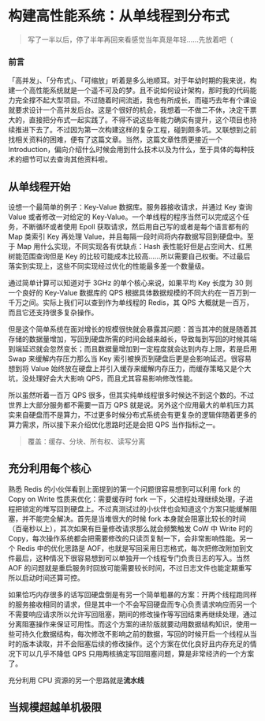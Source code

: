 # 构建高性能系统：从单线程到分布式

> 写了一半以后，停了半年再回来看感觉当年真是年轻……先放着吧（

### 前言

「高并发」、「分布式」、「可缩放」听着是多么地顺耳。对于年幼时期的我来说，构建一个高性能系统就是一个遥不可及的梦。且不说如何设计架构，那时我的代码能力完全撑不起大型项目。不过随着时间流逝，我也有所成长，而碰巧去年有个课设就要求设计一个高并发后台。这是个很好的机会，我想着一不做二不休，决定干票大的，直接把分布式一起实践了。不得不说这些年能力确实有提升，这个项目也持续推进下去了。不过因为第一次构建这样的复杂工程，碰到颇多坑。又联想到之前找相关资料的困难，便有了这篇文章。当然，这篇文章性质更接近一个 Introduction，偏向介绍什么时候会用到什么技术以及为什么，至于具体的每种技术的细节可以去查询其他资料啦。

## 从单线程开始

设想一个最简单的例子：Key-Value 数据库。服务器接收请求，并通过 Key 查询 Value 或者修改一对给定的 Key-Value。一个单线程的程序当然可以完成这个任务，不断循环或者使用 Epoll 获取请求，然后用自己写的或者是每个语言都有的 Map 类索引 Key 再处理 Value，并且每隔一段时间将内存数据写回到硬盘中。至于 Map 用什么实现，不同实现各有优缺点：Hash 表性能好但是占空间大、红黑树能范围查询但是 Key 的比较可能成本比较高……所以需要自己权衡。不过最后落实到实现上，这些不同实现经过优化的性能最多差一个数量级。

通过简单计算可以知道对于 3GHz 的单个核心来说，如果平均 Key 长度为 30 则一个良好的 Key-Value 数据库的 QPS 根据具体数据规模的不同大约在一百万到一千万之间。实际上我们可以查到作为单线程的 Redis，其 QPS 大概就是一百万，而且它还支持很多复杂操作。

但是这个简单系统在面对增长的规模很快就会暴露其问题：首当其冲的就是随着其存储的数据量增加，写回到硬盘所需的时间会越来越长，导致每到写回的时候其端到端延迟就会忽然变长；而且数据量增加到一定程度就会达到内存上限，若是启用 Swap 来缓解内存压力那么当 Key 索引被换页到硬盘后更是会影响延迟。很容易想到将 Value 始终放在硬盘上并引入缓存来缓解内存压力，而缓存策略又是个大坑，没处理好会大大影响 QPS，而且尤其容易影响修改性能。

所以虽然听着一百万 QPS 很多，但其实纯单线程很多时候达不到这个数的。不过世界上大部分服务都不需要一百万 QPS 就是说。另外这个应用最大的单机压力其实来自硬盘而不是算力，不过更多时候分布式系统会有更复杂的逻辑伴随着更多的算力需求，所以接下来介绍优化思路时还是会把 QPS 当作指标之一。

> 覆盖：缓存、分块、所有权、读写分离

## 充分利用每个核心

熟悉 Redis 的小伙伴看到上面提到的第一个问题很容易想到可以利用 fork 的 Copy on Write 性质来优化：需要缓存时 fork 一下，父进程处理继续处理，子进程把锁定的堆写回到硬盘上。不过真测试过的小伙伴也会知道这个方案只能缓解阻塞，并不能完全解决。首先是当堆很大的时候 fork 本身就会阻塞比较长的时间（百毫秒以上），其次如果有巨量修改请求那么就会频繁触发 CoW 中 Write 时的 Copy，每次操作系统都会把需要修改的只读页复制一下，会非常影响性能。另一个 Redis 中的优化思路是 AOF，也就是写回采用日志格式，每次把修改附加到文件最后，这种情况下很容易想到可以单独开一个线程专门负责日志的写入。当然 AOF 的问题就是重启服务时回放可能需要较长时间，不过日志文件也能定期重写所以启动时间还算可控。

如果恰巧内存很多的话写回硬盘倒是有另一个简单粗暴的方案：开两个线程跑同样的服务接收相同的请求，但是其中一个不会写回硬盘而专心负责请求响应而另一个不需要响应请求所以允许写回阻塞，期间的修改操作等写回结束再继续处理，通过分离阻塞操作来保证可用性。而这个方案的进阶版就要动用数据结构知识，使用一些可持久化数据结构，每次修改不影响之前的数据，写回的时候开启一个线程从当时的版本读取，并不会阻塞后续的修改操作。这个方案在优化良好且内存充足的情况下可以几乎不降低 QPS 只用两核搞定写回阻塞问题，算是非常经济的一个方案了。

充分利用 CPU 资源的另一个思路就是**流水线**

## 当规模超越单机极限
